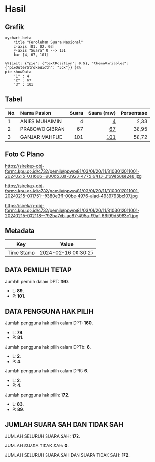 # Hasil

## Grafik

```mermaid
xychart-beta
    title "Perolehan Suara Nasional"
    x-axis [01, 02, 03]
    y-axis "Suara" 0 --> 101
    bar [4, 67, 101]
```

```mermaid
%%{init: {"pie": {"textPosition": 0.5}, "themeVariables": {"pieOuterStrokeWidth": "5px"}} }%%
pie showData
    "1" : 4
    "2" : 67
    "3" : 101
```

## Tabel

| No. | Nama Paslon    | Suara | Suara (raw) | Persentase |
|:--- |:-------------- | -----:| -----------:| ----------:|
| 1   | ANIES MUHAIMIN | 4     | [4][p-1]    | 2,33       |
| 2   | PRABOWO GIBRAN | 67    | [67][p-2]   | 38,95      |
| 3   | GANJAR MAHFUD  | 101   | [101][p-3]  | 58,72      |


[p-1]: https://github.com/gigit-pemilu/pemilu-2024/blob/main/pilpres/hitung-suara/sub/81-maluku/sub/03-kepulauan-tanimbar/sub/01-tanimbar-selatan/sub/2011-matakus/sub/001-tps/sub/paslon-1.txt
[p-2]: https://github.com/gigit-pemilu/pemilu-2024/blob/main/pilpres/hitung-suara/sub/81-maluku/sub/03-kepulauan-tanimbar/sub/01-tanimbar-selatan/sub/2011-matakus/sub/001-tps/sub/paslon-2.txt
[p-3]: https://github.com/gigit-pemilu/pemilu-2024/blob/main/pilpres/hitung-suara/sub/81-maluku/sub/03-kepulauan-tanimbar/sub/01-tanimbar-selatan/sub/2011-matakus/sub/001-tps/sub/paslon-3.txt

## Foto C Plano

https://sirekap-obj-formc.kpu.go.id/c732/pemilu/ppwp/81/03/01/20/11/8103012011001-20240215-031606--900d533a-0923-4775-9413-3f69e588e2e8.jpg

https://sirekap-obj-formc.kpu.go.id/c732/pemilu/ppwp/81/03/01/20/11/8103012011001-20240215-031751--9380e3f1-00be-4976-a1ad-4989793bc107.jpg

https://sirekap-obj-formc.kpu.go.id/c732/pemilu/ppwp/81/03/01/20/11/8103012011001-20240215-032118--792ba7db-ac87-495a-99af-66f99d5983c1.jpg


## Metadata

| Key        | Value               |
| ---------- | ------------------- |
| Time Stamp | 2024-02-16 00:30:27 |


## DATA PEMILIH TETAP

Jumlah pemilih dalam DPT: **190**.
 * L: **89**.
 * P: **101**.

## DATA PENGGUNA HAK PILIH

Jumlah pengguna hak pilih dalam DPT: **160**.
 * L: **79**.
 * P: **81**.

Jumlah pengguna hak pilih dalam DPTb: **6**.
 * L: **2**.
 * P: **4**.

Jumlah pengguna hak pilih dalam DPK: **6**.
 * L: **2**.
 * P: **4**.

Jumlah pengguna hak pilih: **172**.
 * L: **83**.
 * P: **89**.

## JUMLAH SUARA SAH DAN TIDAK SAH

JUMLAH SELURUH SUARA SAH: **172**.

JUMLAH SUARA TIDAK SAH: **0**.

JUMLAH SELURUH SUARA SAH DAN SUARA TIDAK SAH: **172**.


